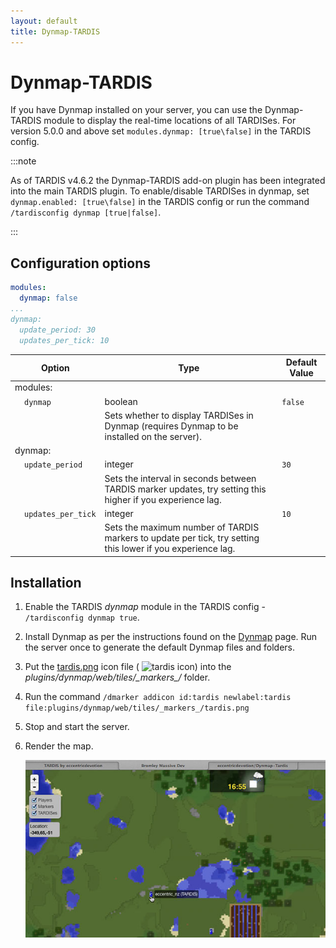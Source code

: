 ```yaml
---
layout: default
title: Dynmap-TARDIS
---
```


# Dynmap-TARDIS

If you have Dynmap installed on your server, you can use the Dynmap-TARDIS module to display the real-time locations of
all TARDISes. For version 5.0.0 and above set `modules.dynmap: [true\false]` in the TARDIS config.

:::note

As of TARDIS v4.6.2 the Dynmap-TARDIS add-on plugin has been integrated into the main TARDIS plugin. To enable/disable TARDISes
in dynmap, set `dynmap.enabled: [true\false]` in the TARDIS config or run the
command `/tardisconfig dynmap [true|false]`.

:::

## Configuration options

```yaml title="/plugins/TARDIS/config.yml"
modules:
  dynmap: false
...
dynmap:
  update_period: 30
  updates_per_tick: 10
```

| Option                                     | Type                                                                                                        | Default Value |
| ------------------------------------------ | ----------------------------------------------------------------------------------------------------------- | ------------- |
| modules:                                   |
| &nbsp;&nbsp;&nbsp;&nbsp;`dynmap`           | boolean                                                                                                     | `false`       |
| &nbsp;                                     | Sets whether to display TARDISes in Dynmap (requires Dynmap to be installed on the server).                 |
| dynmap:                                    |
| &nbsp;&nbsp;&nbsp;&nbsp;`update_period`    | integer                                                                                                     | `30`          |
| &nbsp;                                     | Sets the interval in seconds between TARDIS marker updates, try setting this higher if you experience lag.  |
| &nbsp;&nbsp;&nbsp;&nbsp;`updates_per_tick` | integer                                                                                                     | `10`          |
| &nbsp;                                     | Sets the maximum number of TARDIS markers to update per tick, try setting this lower if you experience lag. |


## Installation

1. Enable the TARDIS _dynmap_ module in the TARDIS config - `/tardisconfig dynmap true`.
2. Install Dynmap as per the instructions found on the [Dynmap](http://dev.bukkit.org/bukkit-plugins/dynmap/) page. Run
   the server once to generate the default Dynmap files and folders.
3. Put the [tardis.png](https://github.com/eccentricdevotion/Dynmap-Tardis/blob/master/tardis.png?raw=true%0A) icon
   file ( ![tardis icon](https://github.com/eccentricdevotion/Dynmap-Tardis/blob/master/tardis.png?raw=true)) into the
   _plugins/dynmap/web/tiles/\_markers\_/_ folder.
4. Run the command `/dmarker addicon id:tardis newlabel:tardis file:plugins/dynmap/web/tiles/_markers_/tardis.png`
5. Stop and start the server.
6. Render the map.

   ![Dynmap-TARDIS](/images/docs/dynmap-tardis.jpg)

